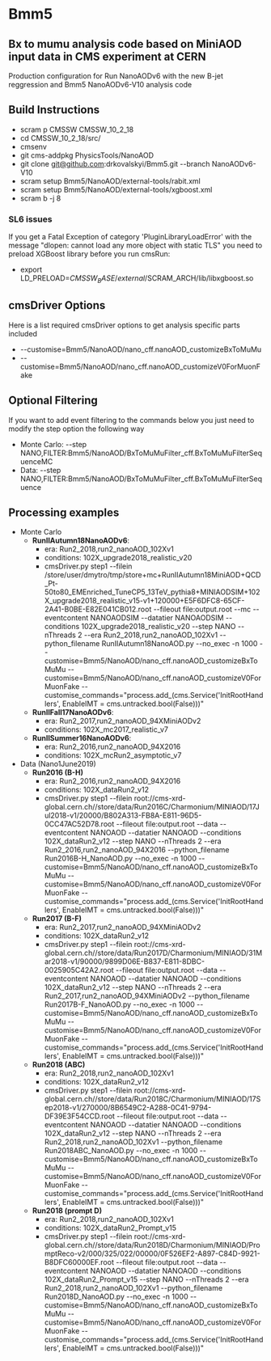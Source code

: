 # Bmm5
## Bx to mumu analysis code based on MiniAOD input data in CMS experiment at CERN

Production configuration for Run NanoAODv6 with the new B-jet
reggression and Bmm5 NanoAODv6-V10 analysis code

## Build Instructions 
* scram p CMSSW CMSSW_10_2_18
* cd CMSSW_10_2_18/src/
* cmsenv
* git cms-addpkg PhysicsTools/NanoAOD
* git clone git@github.com:drkovalskyi/Bmm5.git --branch NanoAODv6-V10
* scram setup Bmm5/NanoAOD/external-tools/rabit.xml
* scram setup Bmm5/NanoAOD/external-tools/xgboost.xml
* scram b -j 8

### SL6 issues

If you get a Fatal Exception of category 'PluginLibraryLoadError' with the message "dlopen: cannot load any more object with static TLS" you need to preload XGBoost library before you run cmsRun:
* export LD_PRELOAD=$CMSSW_BASE/external/$SCRAM_ARCH/lib/libxgboost.so

## cmsDriver Options
Here is a list required cmsDriver options to get analysis specific parts included
* --customise=Bmm5/NanoAOD/nano_cff.nanoAOD_customizeBxToMuMu 
* --customise=Bmm5/NanoAOD/nano_cff.nanoAOD_customizeV0ForMuonFake

## Optional Filtering
If you want to add event filtering to the commands below you just need to modify the step option the following way
* Monte Carlo: --step NANO,FILTER:Bmm5/NanoAOD/BxToMuMuFilter_cff.BxToMuMuFilterSequenceMC
* Data: --step NANO,FILTER:Bmm5/NanoAOD/BxToMuMuFilter_cff.BxToMuMuFilterSequence

## Processing examples
* Monte Carlo
  * **RunIIAutumn18NanoAODv6**: 
    * era: Run2_2018,run2_nanoAOD_102Xv1
    * conditions: 102X_upgrade2018_realistic_v20
    * cmsDriver.py step1 --filein /store/user/dmytro/tmp/store+mc+RunIIAutumn18MiniAOD+QCD_Pt-50to80_EMEnriched_TuneCP5_13TeV_pythia8+MINIAODSIM+102X_upgrade2018_realistic_v15-v1+120000+E5F6DFC8-65CF-2A41-B0BE-E82E041CB012.root --fileout file:output.root --mc --eventcontent NANOAODSIM --datatier NANOAODSIM --conditions 102X_upgrade2018_realistic_v20 --step NANO --nThreads 2 --era Run2_2018,run2_nanoAOD_102Xv1 --python_filename RunIIAutumn18NanoAOD.py --no_exec -n 1000 --customise=Bmm5/NanoAOD/nano_cff.nanoAOD_customizeBxToMuMu --customise=Bmm5/NanoAOD/nano_cff.nanoAOD_customizeV0ForMuonFake --customise_commands="process.add_(cms.Service('InitRootHandlers', EnableIMT = cms.untracked.bool(False)))"
  * **RunIIFall17NanoAODv6**: 
    * era: Run2_2017,run2_nanoAOD_94XMiniAODv2
    * conditions: 102X_mc2017_realistic_v7
  * **RunIISummer16NanoAODv6**:
    * era: Run2_2016,run2_nanoAOD_94X2016
    * conditions: 102X_mcRun2_asymptotic_v7
* Data (Nano1June2019)
  * **Run2016 (B-H)**
    * era: Run2_2016,run2_nanoAOD_94X2016
    * conditions: 102X_dataRun2_v12
    * cmsDriver.py step1 --filein root://cms-xrd-global.cern.ch//store/data/Run2016C/Charmonium/MINIAOD/17Jul2018-v1/20000/B802A313-FB8A-E811-96D5-0CC47AC52D78.root --fileout file:output.root --data --eventcontent NANOAOD --datatier NANOAOD --conditions 102X_dataRun2_v12 --step NANO --nThreads 2 --era Run2_2016,run2_nanoAOD_94X2016 --python_filename Run2016B-H_NanoAOD.py --no_exec -n 1000 --customise=Bmm5/NanoAOD/nano_cff.nanoAOD_customizeBxToMuMu --customise=Bmm5/NanoAOD/nano_cff.nanoAOD_customizeV0ForMuonFake --customise_commands="process.add_(cms.Service('InitRootHandlers', EnableIMT = cms.untracked.bool(False)))"
  * **Run2017 (B-F)**
    * era: Run2_2017,run2_nanoAOD_94XMiniAODv2
    * conditions: 102X_dataRun2_v12
    * cmsDriver.py step1 --filein root://cms-xrd-global.cern.ch//store/data/Run2017D/Charmonium/MINIAOD/31Mar2018-v1/90000/9899D06E-B837-E811-8DBC-0025905C42A2.root --fileout file:output.root --data --eventcontent NANOAOD --datatier NANOAOD --conditions 102X_dataRun2_v12 --step NANO --nThreads 2 --era Run2_2017,run2_nanoAOD_94XMiniAODv2 --python_filename Run2017B-F_NanoAOD.py --no_exec -n 1000 --customise=Bmm5/NanoAOD/nano_cff.nanoAOD_customizeBxToMuMu --customise=Bmm5/NanoAOD/nano_cff.nanoAOD_customizeV0ForMuonFake --customise_commands="process.add_(cms.Service('InitRootHandlers', EnableIMT = cms.untracked.bool(False)))"
  * **Run2018 (ABC)**
    * era: Run2_2018,run2_nanoAOD_102Xv1
    * conditions: 102X_dataRun2_v12
    * cmsDriver.py step1 --filein root://cms-xrd-global.cern.ch//store/data/Run2018C/Charmonium/MINIAOD/17Sep2018-v1/270000/8B6549C2-A288-0C41-9794-DF39E3F54CCD.root --fileout file:output.root --data --eventcontent NANOAOD --datatier NANOAOD --conditions 102X_dataRun2_v12 --step NANO --nThreads 2 --era Run2_2018,run2_nanoAOD_102Xv1 --python_filename Run2018ABC_NanoAOD.py --no_exec -n 1000 --customise=Bmm5/NanoAOD/nano_cff.nanoAOD_customizeBxToMuMu --customise=Bmm5/NanoAOD/nano_cff.nanoAOD_customizeV0ForMuonFake --customise_commands="process.add_(cms.Service('InitRootHandlers', EnableIMT = cms.untracked.bool(False)))"
  * **Run2018 (prompt D)**
    * era: Run2_2018,run2_nanoAOD_102Xv1
    * conditions: 102X_dataRun2_Prompt_v15
    * cmsDriver.py step1 --filein root://cms-xrd-global.cern.ch//store/data/Run2018D/Charmonium/MINIAOD/PromptReco-v2/000/325/022/00000/0F526EF2-A897-C84D-9921-B8DFC60000EF.root --fileout file:output.root --data --eventcontent NANOAOD --datatier NANOAOD --conditions 102X_dataRun2_Prompt_v15 --step NANO --nThreads 2 --era Run2_2018,run2_nanoAOD_102Xv1 --python_filename Run2018D_NanoAOD.py --no_exec -n 1000 --customise=Bmm5/NanoAOD/nano_cff.nanoAOD_customizeBxToMuMu --customise=Bmm5/NanoAOD/nano_cff.nanoAOD_customizeV0ForMuonFake --customise_commands="process.add_(cms.Service('InitRootHandlers', EnableIMT = cms.untracked.bool(False)))"
